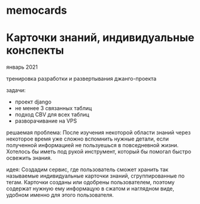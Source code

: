 # memocards
# Карточки знаний, индивидуальные конспекты

январь 2021

тренировка разработки и развертывания джанго-проекта

задачи:
- проект django
- не менее 3 связанных таблиц
- подход CBV для всех таблиц
- разворачивание на VPS

решаемая проблема:
После изучения некоторой области знаний через некоторое время уже сложно вспомнить нужные детали, если полученной информацией не пользуешься в повседневной жизни. Хотелось бы иметь под рукой инструмент, который бы помогал быстро освежить знания.

идея:
Создадим сервис, где пользователь сможет хранить так называемые индивидуальные карточки знаний, сгруппированные по тегам. Карточки созданы или одобрены пользователем, поэтому содержат нужную ему информацую в сжатом и наглядном виде, удобном именно для этого пользователя.
